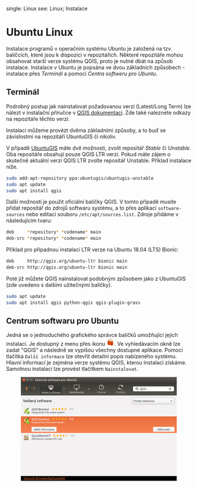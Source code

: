 <div class="index">

single: Linux see: Linux; Instalace

</div>

# Ubuntu Linux

Instalace programů v operačním systému Ubuntu je založená na tzv.
balíčcích, které jsou k dispozici v repozitářích. Některé repozitáře
mohou obsahovat starší verze systému QGIS, proto je nutné dbát na způsob
instalace. Instalace v Ubuntu je popsána ve dvou základních způsobech -
instalace přes *Terminál* a pomocí *Centra softweru pro Ubuntu*.

## Terminál

Podrobný postup jak nainstalovat požadovanou verzi (Latest/Long Term)
lze nálezt v instalační příručce v [QGIS
dokumentaci](https://www.qgis.org/en/site/forusers/alldownloads.html#linux).
Zde také naleznete odkazy na repozitáře těchto verzí.

Instalaci můžeme provézt dvěma základními způsoby, a to buď se
závislostmi na repozitáři UbuntuGIS či nikoliv.

V případě [UbuntuGIS](https://launchpad.net/~ubuntugis) máte dvě
možnosti, zvolit repositář *Stable* či *Unstable*. Oba repositáře
obsahují pouze QGIS LTR verzi. Pokud máte zájem o skutečně aktuální
verzi QGIS LTR zvolte repositář Unstable. Příklad instalace níže.

``` bash
sudo add-apt-repository ppa:ubuntugis/ubuntugis-unstable
sudo apt update
sudo apt install qgis
```

Další možností je použit oficiální baličky QGIS. V tomto případě musíte
přidat repositář do zdrojů softwaru systému, a to přes aplikaci
`software-sources` nebo editací souboru `/etc/apt/sources.list`. Zdroje
přidáme v následujícím tvaru:

``` bash
deb     *repository* *codename* main
deb-src *repository* *codename* main
```

Příklad pro případnou instalaci LTR verze na Ubuntu 18.04 (LTS) Bionic:

``` bash
deb     http://qgis.org/ubuntu-ltr bionic main
deb-src http://qgis.org/ubuntu-ltr bionic main
```

Poté již můžete QGIS nainstalovat podobným způsobem jako z UbuntuGIS
(zde uvedeno s dalšími užitečnými balíčky).

``` bash
sudo apt update
sudo apt install qgis python-qgis qgis-plugin-grass
```

## Centrum softwaru pro Ubuntu

Jedná se o jednoduchého grafického správce balíčků umožňující jejich
instalaci. Je dostupný z menu přes ikonu
<img src="images/aplikace_ikona.png" style="width:1.5em"
alt="aplikace_ikona" />. Ve vyhledávacím okně lze zadat "QGIS" a
následně se vypíšou všechny dostupné aplikace. Pomocí tlačítka
`Další informace` lze otevřít detailní popis nabízeného systému. Hlavní
informací je zejména verze systému QGIS, kterou instalací získáme.
Samotnou instalaci lze provést tlačítkem `Nainstalovat`.

<figure>
<img src="images/centrum_soft.png"
class="middle Výběr QGISu přes Centrum softwaru pro Ubuntu."
alt="images/centrum_soft.png" />
</figure>
